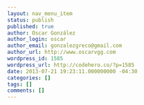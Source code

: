 ```yaml
---
layout: nav_menu_item
status: publish
published: true
author: Oscar González
author_login: oscar
author_email: gonzalezgreco@gmail.com
author_url: http://www.oscarvgg.com
wordpress_id: 1585
wordpress_url: http://codehero.co/?p=1585
date: 2013-07-21 19:23:11.000000000 -04:30
categories: []
tags: []
comments: []
---
```

 
